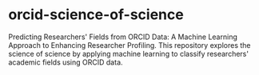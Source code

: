 # orcid-science-of-science
Predicting Researchers' Fields from ORCID Data: A Machine Learning Approach to Enhancing Researcher Profiling.  This repository explores the science of science by applying machine learning to classify researchers' academic fields using ORCID data.
